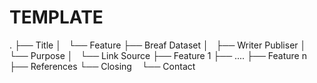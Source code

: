 # TEMPLATE

.
├── Title
│   └── Feature
├── Breaf Dataset
│   ├── Writer Publiser
│   └── Purpose
│       └── Link Source
├── Feature 1
├── ....
├── Feature n
├── References
└── Closing
    └── Contact
